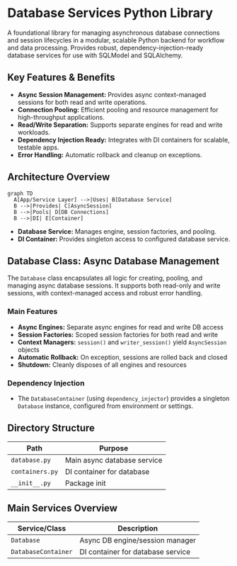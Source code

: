 # Database Services Python Library

A foundational library for managing asynchronous database connections and session lifecycles in a modular, scalable Python backend for workflow and data processing. Provides robust, dependency-injection-ready database services for use with SQLModel and SQLAlchemy.

## Key Features & Benefits

- **Async Session Management:** Provides async context-managed sessions for both read and write operations.
- **Connection Pooling:** Efficient pooling and resource management for high-throughput applications.
- **Read/Write Separation:** Supports separate engines for read and write workloads.
- **Dependency Injection Ready:** Integrates with DI containers for scalable, testable apps.
- **Error Handling:** Automatic rollback and cleanup on exceptions.

## Architecture Overview

```mermaid
graph TD
  A[App/Service Layer] -->|Uses| B[Database Service]
  B -->|Provides| C[AsyncSession]
  B -->|Pools| D[DB Connections]
  B -->|DI| E[Container]
```

- **Database Service:** Manages engine, session factories, and pooling.
- **DI Container:** Provides singleton access to configured database service.

## Database Class: Async Database Management

The `Database` class encapsulates all logic for creating, pooling, and managing async database sessions. It supports both read-only and write sessions, with context-managed access and robust error handling.

### Main Features

- **Async Engines:** Separate async engines for read and write DB access
- **Session Factories:** Scoped session factories for both read and write
- **Context Managers:** `session()` and `writer_session()` yield `AsyncSession` objects
- **Automatic Rollback:** On exception, sessions are rolled back and closed
- **Shutdown:** Cleanly disposes of all engines and resources

### Dependency Injection

- The `DatabaseContainer` (using `dependency_injector`) provides a singleton `Database` instance, configured from environment or settings.

## Directory Structure

| Path            | Purpose                     |
| --------------- | --------------------------- |
| `database.py`   | Main async database service |
| `containers.py` | DI container for database   |
| `__init__.py`   | Package init                |

## Main Services Overview

| Service/Class       | Description                       |
| ------------------- | --------------------------------- |
| `Database`          | Async DB engine/session manager   |
| `DatabaseContainer` | DI container for database service |
